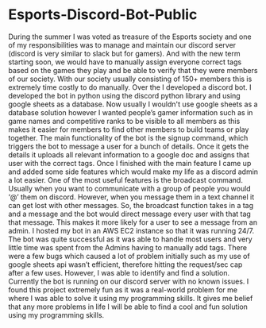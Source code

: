 # Esports-Discord-Bot-Public

During the summer I was voted as treasure of the Esports society and one of my responsibilities was to manage and maintain our discord server (discord is very similar to slack but for gamers). And with the new term starting soon, we would have to manually assign everyone correct tags based on the games they play and be able to verify that they were members of our society. With our society usually consisting of 150+ members this is extremely time costly to do manually. 
Over the I developed a discord bot. I developed the bot in python using the discord python library and using google sheets as a database. Now usually I wouldn't use google sheets as a database solution however I wanted people’s gamer information such as in game names and competitive ranks to be visible to all members as this makes it easier for members to find other members to build teams or play together. The main functionality of the bot is the signup command, which triggers the bot to message a user for a bunch of details. Once it gets the details it uploads all relevant information to a google doc and assigns that user with the correct tags.
Once I finished with the main feature I came up and added some side features which would make my life as a discord admin a lot easier. One of the most useful features is the broadcast command. Usually when you want to communicate with a group of people you would ‘@’ them on discord. However, when you message them in a text channel it can get lost with other messages. So, the broadcast function takes in a tag and a message and the bot would direct message every user with that tag that message. This makes it more likely for a user to see a message from an admin.
I hosted my bot in an AWS EC2 instance so that it was running 24/7. The bot was quite successful as it was able to handle most users and very little time was spent from the Admins having to manually add tags. There were a few bugs which caused a lot of problem initially such as my use of google sheets api wasn’t efficient, therefore hitting the request/sec cap after a few uses. However, I was able to identify and find a solution. Currently the bot is running on our discord server with no known issues.
I found this project extremely fun as it was a real-world problem for me where I was able to solve it using my programming skills. It gives me belief that any more problems in life I will be able to find a cool and fun solution using my programming skills.

